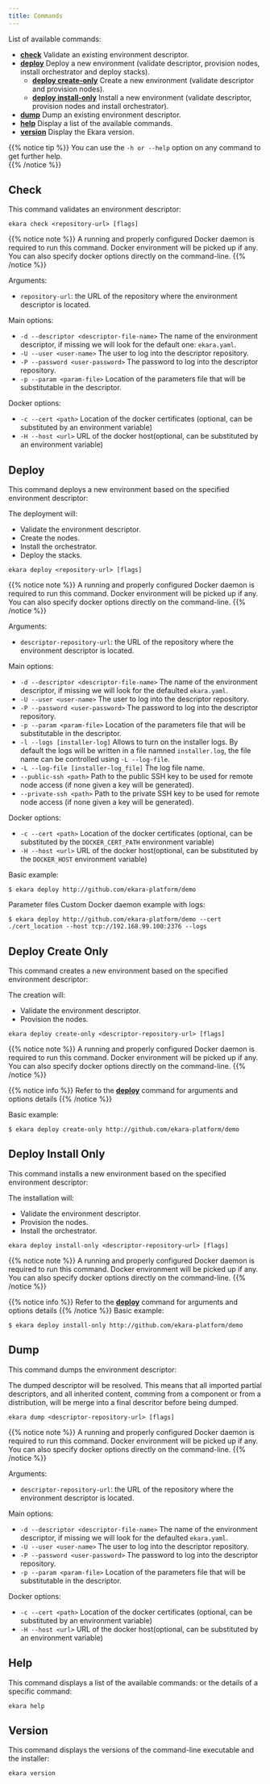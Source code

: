 ```yaml
---
title: Commands
---
```


List of available commands:

* [**check**](#check) Validate an existing environment descriptor. 
* [**deploy**](#deploy) Deploy a new environment (validate descriptor, provision nodes, install orchestrator and deploy stacks).
  * [**deploy create-only**](#deploy-create-only) Create a new environment (validate descriptor and provision nodes).
  * [**deploy install-only**](#deploy-install-only)  Install a new environment (validate descriptor, provision nodes and install orchestrator).
* [**dump**](#dump) Dump an existing environment descriptor. 
* [**help**](#help) Display a list of the available commands. 
* [**version**](#version) Display the Ekara version.

{{% notice tip %}}
You can use the `-h or --help` option on any command to get further help.  
{{% /notice %}}

## Check

This command validates an environment descriptor:

```
ekara check <repository-url> [flags]
```

{{% notice note %}}
A running and properly configured Docker daemon is required to run this command. Docker environment will be picked up
if any. You can also specify docker options directly on the command-line.
{{% /notice %}}

Arguments:

* `repository-url`: the URL of the repository where the environment descriptor is located.

Main options:

* `-d --descriptor <descriptor-file-name>` The name of the environment descriptor, if missing we will look for the default one: `ekara.yaml`.
* `-U --user <user-name>` The user to log into the descriptor repository.
* `-P --password <user-password>` The password to log into the descriptor repository.
* `-p --param <param-file>` Location of the parameters file that will be substitutable in the descriptor.

Docker options: 

* `-c --cert <path>` Location of the docker certificates (optional, can be substituted by an environment variable) 
* `-H --host <url>` URL of the docker host(optional, can be substituted by an environment variable)


## Deploy

This command deploys a new environment based on the specified environment descriptor:

The deployment will:

* Validate the environment descriptor.
* Create the nodes.
* Install the orchestrator. 
* Deploy the stacks.

```
ekara deploy <repository-url> [flags]
```

{{% notice note %}}
A running and properly configured Docker daemon is required to run this command. Docker environment will be picked up
if any. You can also specify docker options directly on the command-line.
{{% /notice %}}

Arguments:

* `descriptor-repository-url`: the URL of the repository where the environment descriptor is located.

Main options:

* `-d --descriptor <descriptor-file-name>` The name of the environment descriptor, if missing we will look for the defaulted `ekara.yaml`.
* `-U --user <user-name>` The user to log into the descriptor repository.
* `-P --password <user-password>` The password to log into the descriptor repository.
* `-p --param <param-file>` Location of the parameters file that will be substitutable in the descriptor.
* `-l --logs [installer-log]` Allows to turn on the installer logs. By default the logs will be written in a file namned `installer.log`, the file name can be controlled using `-L --log-file`. 
* `-L --log-file [installer-log_file]` The log file name.
* `--public-ssh <path>` Path to the public SSH key to be used for remote node access (if none given a key will be generated).
* `--private-ssh <path>` Path to the private SSH key to be used for remote node access (if none given a key will be generated).

Docker options: 

* `-c --cert <path>` Location of the docker certificates (optional, can be substituted by the `DOCKER_CERT_PATH` environment variable) 
* `-H --host <url>` URL of the docker host(optional, can be substituted by the `DOCKER_HOST` environment variable)


Basic example:

```
$ ekara deploy http://github.com/ekara-platform/demo
```

Parameter files Custom Docker daemon example with logs:

```
$ ekara deploy http://github.com/ekara-platform/demo --cert ./cert_location --host tcp://192.168.99.100:2376 --logs
```


## Deploy Create Only

This command creates a new environment based on the specified environment descriptor:

The creation will:

* Validate the environment descriptor.
* Provision the nodes.

```
ekara deploy create-only <descriptor-repository-url> [flags]
```

{{% notice note %}}
A running and properly configured Docker daemon is required to run this command. Docker environment will be picked up
if any. You can also specify docker options directly on the command-line.
{{% /notice %}}

{{% notice info %}}
Refer to the [**deploy**](#deploy) command for arguments and options details
{{% /notice %}}

Basic example:

```
$ ekara deploy create-only http://github.com/ekara-platform/demo
```


## Deploy Install Only

This command installs a new environment based on the specified environment descriptor:

The installation will:

* Validate the environment descriptor.
* Provision the nodes.
* Install the orchestrator. 

```
ekara deploy install-only <descriptor-repository-url> [flags]
```

{{% notice note %}}
A running and properly configured Docker daemon is required to run this command. Docker environment will be picked up
if any. You can also specify docker options directly on the command-line.
{{% /notice %}}

{{% notice info %}}
Refer to the [**deploy**](#deploy) command for arguments and options details
{{% /notice %}}
Basic example:

```
$ ekara deploy install-only http://github.com/ekara-platform/demo
```



## Dump

This command dumps the environment descriptor:

The dumped descriptor will be resolved. This means that all imported partial descriptors, and all inherited content, comming from a component or from a distribution, will be merge into a final descritor before being dumped.  

```
ekara dump <descriptor-repository-url> [flags]
```

{{% notice note %}}
A running and properly configured Docker daemon is required to run this command. Docker environment will be picked up
if any. You can also specify docker options directly on the command-line.
{{% /notice %}}

Arguments:

* `descriptor-repository-url`: the URL of the repository where the environment descriptor is located.

Main options:

* `-d --descriptor <descriptor-file-name>` The name of the environment descriptor, if missing we will look for the defaulted `ekara.yaml`.
* `-U --user <user-name>` The user to log into the descriptor repository.
* `-P --password <user-password>` The password to log into the descriptor repository.
* `-p --param <param-file>` Location of the parameters file that will be substitutable in the descriptor.

Docker options: 

* `-c --cert <path>` Location of the docker certificates (optional, can be substituted by an environment variable) 
* `-H --host <url>` URL of the docker host(optional, can be substituted by an environment variable)

## Help

This command displays a list of the available commands: or the details of a specific command:

```
ekara help
``` 

## Version

This command displays the versions of the command-line executable and the installer:

```
ekara version
``` 
